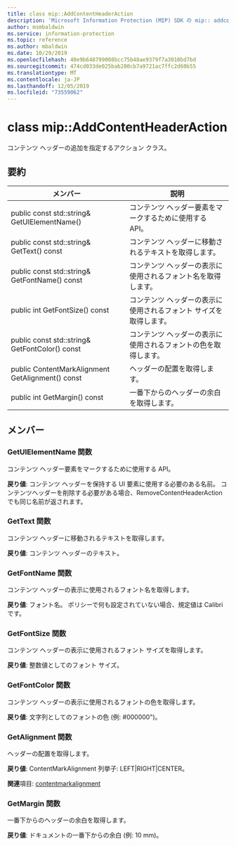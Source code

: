 ```yaml
---
title: class mip::AddContentHeaderAction
description: 'Microsoft Information Protection (MIP) SDK の mip:: addcontentheaderaction クラスについて説明します。'
author: msmbaldwin
ms.service: information-protection
ms.topic: reference
ms.author: mbaldwin
ms.date: 10/29/2019
ms.openlocfilehash: 40e9b648799008bcc75b48ae9379f7a3010bd7bd
ms.sourcegitcommit: 474cd033de025bab280cb7a9721ac7ffc2d60b55
ms.translationtype: MT
ms.contentlocale: ja-JP
ms.lasthandoff: 12/05/2019
ms.locfileid: "73559062"
---
```

# <a name="class-mipaddcontentheaderaction"></a>class mip::AddContentHeaderAction 
コンテンツ ヘッダーの追加を指定するアクション クラス。
  
## <a name="summary"></a>要約
 メンバー                        | 説明                                
--------------------------------|---------------------------------------------
public const std::string& GetUIElementName()  |  コンテンツ ヘッダー要素をマークするために使用する API。
public const std::string& GetText() const  |  コンテンツ ヘッダーに移動されるテキストを取得します。
public const std::string& GetFontName() const  |  コンテンツ ヘッダーの表示に使用されるフォント名を取得します。
public int GetFontSize() const  |  コンテンツ ヘッダーの表示に使用されるフォント サイズを取得します。
public const std::string& GetFontColor() const  |  コンテンツ ヘッダーの表示に使用されるフォントの色を取得します。
public ContentMarkAlignment GetAlignment() const  |  ヘッダーの配置を取得します。
public int GetMargin() const  |  一番下からのヘッダーの余白を取得します。
  
## <a name="members"></a>メンバー
  
### <a name="getuielementname-function"></a>GetUIElementName 関数
コンテンツ ヘッダー要素をマークするために使用する API。

  
**戻り値**: コンテンツ ヘッダーを保持する UI 要素に使用する必要のある名前。 コンテンツヘッダーを削除する必要がある場合、RemoveContentHeaderAction でも同じ名前が返されます。
  
### <a name="gettext-function"></a>GetText 関数
コンテンツ ヘッダーに移動されるテキストを取得します。

  
**戻り値**: コンテンツ ヘッダーのテキスト。
  
### <a name="getfontname-function"></a>GetFontName 関数
コンテンツ ヘッダーの表示に使用されるフォント名を取得します。

  
**戻り値**: フォント名。 ポリシーで何も設定されていない場合、規定値は Calibri です。
  
### <a name="getfontsize-function"></a>GetFontSize 関数
コンテンツ ヘッダーの表示に使用されるフォント サイズを取得します。

  
**戻り値**: 整数値としてのフォント サイズ。
  
### <a name="getfontcolor-function"></a>GetFontColor 関数
コンテンツ ヘッダーの表示に使用されるフォントの色を取得します。

  
**戻り値**: 文字列としてのフォントの色 (例: #000000")。
  
### <a name="getalignment-function"></a>GetAlignment 関数
ヘッダーの配置を取得します。

  
**戻り値**: ContentMarkAlignment 列挙子: LEFT|RIGHT|CENTER。 
  
**関連**項目: [contentmarkalignment](mip-enums-and-structs.md#contentmarkalignment-enum)
  
### <a name="getmargin-function"></a>GetMargin 関数
一番下からのヘッダーの余白を取得します。

  
**戻り値**: ドキュメントの一番下からの余白 (例: 10 mm)。